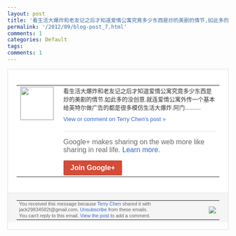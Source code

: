 ```yaml
---
layout: post
title: '看生活大爆炸和老友记之后才知道爱情公寓究竟多少东西是炒的美剧的情节,如此多的没创意...'
permalink: '/2012/09/blog-post_7.html'
comments: 1
categories: Default
tags: 
comments: 1
---
```

<div style="border:solid 1px #dfdfdf;color:#686868;font:13px Arial"><div style="background-color:#fff;padding:20px;"><table cellpadding="0" cellspacing="0"><tr><td style="padding-right:15px;vertical-align:top"><a href="https://plus.google.com/_/notifications/emlink?emrecipient=110200756825219614165&amp;emid=CKiIseWso7ICFS2jtAod6kkAAA&amp;path=%2F108643996575278738906&amp;dt=1347016847039&amp;uob=8"><img height="75" src="https://lh3.googleusercontent.com/-KKRGTyJ5Bl0/AAAAAAAAAAI/AAAAAAAAEEY/jllxqER5dCk/s75-c-k-a/photo.jpg" style="border:solid 1px #cccccc;" width="75"/></a></td><td style="width:578px;color:#333;font:13px Arial;vertical-align:top"><div style="padding-bottom:10px">看生活大爆炸和老友记之后才知道爱情公寓究<wbr/>竟多少东西是炒的美剧的情节,如此多的没创<wbr/>意.就连爱情公寓外传一个基本给英特尔做广<wbr/>告的都是很多模仿生活大爆炸.阿门....<wbr/>......</div><a href="https://plus.google.com/_/notifications/emlink?emrecipient=110200756825219614165&amp;emid=CKiIseWso7ICFS2jtAod6kkAAA&amp;path=%2F108643996575278738906%2Fposts%2FfAVPSn6ntm6%3Fgpinv%3DAMIXal8PIZqPWa57AA77l4cjG8N6JadbI2acJ82nesuMvuCWkTAxBh-MtcoPlim4Za3vwSZiHpdO84AZo31GHU3E0We4n4Jj2eL3yhsMWzTGMtnc-bpHPuM&amp;dt=1347016847039&amp;uob=8" style="color:#3366CC;text-decoration:none">View or comment on Terry Chen's post »</a><div style="margin-top:20px;border-top:solid 1px #dfdfdf"><div style="padding:15px 0;color:#686868;font:16px Arial">Google+ makes sharing on the web more like sharing in real life. <a href="http://www.google.com/+/learnmore/" style="color:#3366CC;text-decoration:none">Learn more</a>.</div><a href="https://plus.google.com/_/notifications/emlink?emrecipient=110200756825219614165&amp;emid=CKiIseWso7ICFS2jtAod6kkAAA&amp;path=%2F%3Fgpinv%3DAMIXal8PIZqPWa57AA77l4cjG8N6JadbI2acJ82nesuMvuCWkTAxBh-MtcoPlim4Za3vwSZiHpdO84AZo31GHU3E0We4n4Jj2eL3yhsMWzTGMtnc-bpHPuM&amp;dt=1347016847039&amp;uob=8" style="display:inline-block;padding:7px 15px;background-color:#d44b38; color:#fff;font-size:16px; font-weight:bold;border-radius:2px;-webkit-border-radius:2px; -moz-border-radius:2px;border:solid 1px #c43b28; white-space:nowrap;text-decoration:none">Join Google+</a></div></td></tr></table></div><div style="border-top:solid 1px #dfdfdf;padding:0 20px; background-color:#f5f5f5"><table cellpadding="0" cellspacing="0" style="height:50px"><tbody><tr><td style="vertical-align:middle;width:100%; color:#636363;font:11px Arial; line-height:120%">You received this message because <a href="https://plus.google.com/_/notifications/emlink?emrecipient=110200756825219614165&amp;emid=CKiIseWso7ICFS2jtAod6kkAAA&amp;path=%2F108643996575278738906%3Fgpinv%3DAMIXal8PIZqPWa57AA77l4cjG8N6JadbI2acJ82nesuMvuCWkTAxBh-MtcoPlim4Za3vwSZiHpdO84AZo31GHU3E0We4n4Jj2eL3yhsMWzTGMtnc-bpHPuM&amp;dt=1347016847039&amp;uob=8" style="color:#3366CC;text-decoration:none">Terry Chen</a> shared it with jack29834582t@gmail.com. <a href="https://plus.google.com/_/notifications/emlink?emrecipient=110200756825219614165&amp;emid=CKiIseWso7ICFS2jtAod6kkAAA&amp;path=%2F_%2Fnonplus%2Femailsettings%3Fgpinv%3DAMIXal8PIZqPWa57AA77l4cjG8N6JadbI2acJ82nesuMvuCWkTAxBh-MtcoPlim4Za3vwSZiHpdO84AZo31GHU3E0We4n4Jj2eL3yhsMWzTGMtnc-bpHPuM%26est%3DADH5u8UjxnW_xWJtPjqxbbO0537mXHero77in5qdpIZFf5Xl21mkhMWXeSStdx3bXwuhUXZcnVGPN2bM8JkudcmkzS9g70aYvnk5-iAzERo55QIXPvQCe63BkzVwYnSxAdz_WKr2sYLYqNO1z2d8QLmSa0V6b-JAoQ&amp;dt=1347016847039&amp;uob=8" style="color:#3366CC;text-decoration:none">Unsubscribe</a> from these emails.<br/>You can't reply to this email. <a href="https://plus.google.com/_/notifications/emlink?emrecipient=110200756825219614165&amp;emid=CKiIseWso7ICFS2jtAod6kkAAA&amp;path=%2F108643996575278738906%2Fposts%2FfAVPSn6ntm6%3Fgpinv%3DAMIXal8PIZqPWa57AA77l4cjG8N6JadbI2acJ82nesuMvuCWkTAxBh-MtcoPlim4Za3vwSZiHpdO84AZo31GHU3E0We4n4Jj2eL3yhsMWzTGMtnc-bpHPuM&amp;dt=1347016847039&amp;uob=8" style="color:#3366CC;text-decoration:none">View the post</a> to add a comment.<br/></td><td><img src="https://ssl.gstatic.com/s2/oz/images/notifications/logo/google-plus-6617a72bb36cc548861652780c9e6ff1.png"/></td></tr></tbody></table></div></div>